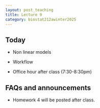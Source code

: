 ```yaml
---
layout: post_teaching
title: Lecture 9
category: biostat212awinter2025
---
```


## Today

* Non linear models 

* Workflow

* Office hour after class (7:30-8:30pm)

## FAQs and announcements

* Homework 4 will be posted after class. 


